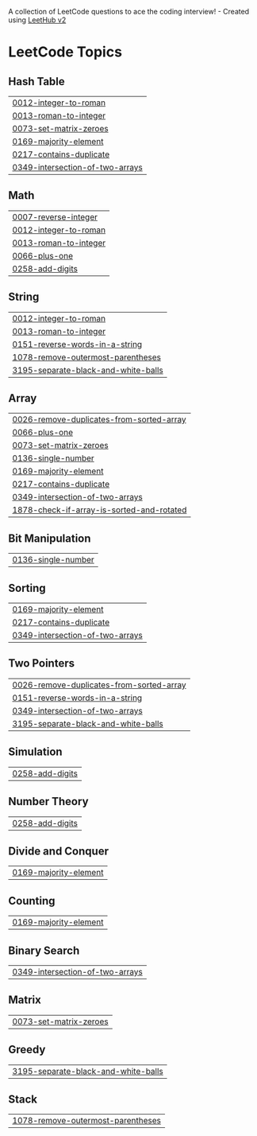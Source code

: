 A collection of LeetCode questions to ace the coding interview! - Created using [LeetHub v2](https://github.com/arunbhardwaj/LeetHub-2.0)
<!---LeetCode Topics Start-->
# LeetCode Topics
## Hash Table
|  |
| ------- |
| [0012-integer-to-roman](https://github.com/rutujamusale/DSA/tree/master/0012-integer-to-roman) |
| [0013-roman-to-integer](https://github.com/rutujamusale/DSA/tree/master/0013-roman-to-integer) |
| [0073-set-matrix-zeroes](https://github.com/rutujamusale/DSA/tree/master/0073-set-matrix-zeroes) |
| [0169-majority-element](https://github.com/rutujamusale/DSA/tree/master/0169-majority-element) |
| [0217-contains-duplicate](https://github.com/rutujamusale/DSA/tree/master/0217-contains-duplicate) |
| [0349-intersection-of-two-arrays](https://github.com/rutujamusale/DSA/tree/master/0349-intersection-of-two-arrays) |
## Math
|  |
| ------- |
| [0007-reverse-integer](https://github.com/rutujamusale/DSA/tree/master/0007-reverse-integer) |
| [0012-integer-to-roman](https://github.com/rutujamusale/DSA/tree/master/0012-integer-to-roman) |
| [0013-roman-to-integer](https://github.com/rutujamusale/DSA/tree/master/0013-roman-to-integer) |
| [0066-plus-one](https://github.com/rutujamusale/DSA/tree/master/0066-plus-one) |
| [0258-add-digits](https://github.com/rutujamusale/DSA/tree/master/0258-add-digits) |
## String
|  |
| ------- |
| [0012-integer-to-roman](https://github.com/rutujamusale/DSA/tree/master/0012-integer-to-roman) |
| [0013-roman-to-integer](https://github.com/rutujamusale/DSA/tree/master/0013-roman-to-integer) |
| [0151-reverse-words-in-a-string](https://github.com/rutujamusale/DSA/tree/master/0151-reverse-words-in-a-string) |
| [1078-remove-outermost-parentheses](https://github.com/rutujamusale/DSA/tree/master/1078-remove-outermost-parentheses) |
| [3195-separate-black-and-white-balls](https://github.com/rutujamusale/DSA/tree/master/3195-separate-black-and-white-balls) |
## Array
|  |
| ------- |
| [0026-remove-duplicates-from-sorted-array](https://github.com/rutujamusale/DSA/tree/master/0026-remove-duplicates-from-sorted-array) |
| [0066-plus-one](https://github.com/rutujamusale/DSA/tree/master/0066-plus-one) |
| [0073-set-matrix-zeroes](https://github.com/rutujamusale/DSA/tree/master/0073-set-matrix-zeroes) |
| [0136-single-number](https://github.com/rutujamusale/DSA/tree/master/0136-single-number) |
| [0169-majority-element](https://github.com/rutujamusale/DSA/tree/master/0169-majority-element) |
| [0217-contains-duplicate](https://github.com/rutujamusale/DSA/tree/master/0217-contains-duplicate) |
| [0349-intersection-of-two-arrays](https://github.com/rutujamusale/DSA/tree/master/0349-intersection-of-two-arrays) |
| [1878-check-if-array-is-sorted-and-rotated](https://github.com/rutujamusale/DSA/tree/master/1878-check-if-array-is-sorted-and-rotated) |
## Bit Manipulation
|  |
| ------- |
| [0136-single-number](https://github.com/rutujamusale/DSA/tree/master/0136-single-number) |
## Sorting
|  |
| ------- |
| [0169-majority-element](https://github.com/rutujamusale/DSA/tree/master/0169-majority-element) |
| [0217-contains-duplicate](https://github.com/rutujamusale/DSA/tree/master/0217-contains-duplicate) |
| [0349-intersection-of-two-arrays](https://github.com/rutujamusale/DSA/tree/master/0349-intersection-of-two-arrays) |
## Two Pointers
|  |
| ------- |
| [0026-remove-duplicates-from-sorted-array](https://github.com/rutujamusale/DSA/tree/master/0026-remove-duplicates-from-sorted-array) |
| [0151-reverse-words-in-a-string](https://github.com/rutujamusale/DSA/tree/master/0151-reverse-words-in-a-string) |
| [0349-intersection-of-two-arrays](https://github.com/rutujamusale/DSA/tree/master/0349-intersection-of-two-arrays) |
| [3195-separate-black-and-white-balls](https://github.com/rutujamusale/DSA/tree/master/3195-separate-black-and-white-balls) |
## Simulation
|  |
| ------- |
| [0258-add-digits](https://github.com/rutujamusale/DSA/tree/master/0258-add-digits) |
## Number Theory
|  |
| ------- |
| [0258-add-digits](https://github.com/rutujamusale/DSA/tree/master/0258-add-digits) |
## Divide and Conquer
|  |
| ------- |
| [0169-majority-element](https://github.com/rutujamusale/DSA/tree/master/0169-majority-element) |
## Counting
|  |
| ------- |
| [0169-majority-element](https://github.com/rutujamusale/DSA/tree/master/0169-majority-element) |
## Binary Search
|  |
| ------- |
| [0349-intersection-of-two-arrays](https://github.com/rutujamusale/DSA/tree/master/0349-intersection-of-two-arrays) |
## Matrix
|  |
| ------- |
| [0073-set-matrix-zeroes](https://github.com/rutujamusale/DSA/tree/master/0073-set-matrix-zeroes) |
## Greedy
|  |
| ------- |
| [3195-separate-black-and-white-balls](https://github.com/rutujamusale/DSA/tree/master/3195-separate-black-and-white-balls) |
## Stack
|  |
| ------- |
| [1078-remove-outermost-parentheses](https://github.com/rutujamusale/DSA/tree/master/1078-remove-outermost-parentheses) |
<!---LeetCode Topics End-->